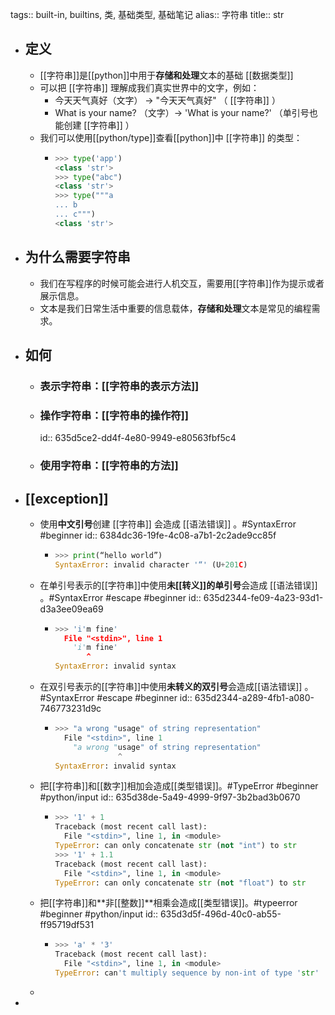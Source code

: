 tags:: built-in, builtins, 类, 基础类型, 基础笔记
alias:: 字符串
title:: str

- ## 定义
	- [[字符串]]是[[python]]中用于**存储和处理**文本的基础 [[数据类型]]
	- 可以把 [[字符串]] 理解成我们真实世界中的文字，例如：
		- 今天天气真好（文字） -> "今天天气真好" （ [[字符串]] ）
		- What is your name? （文字）-> 'What is your name?' （单引号也能创建 [[字符串]] ）
	- 我们可以使用[[python/type]]查看[[python]]中 [[字符串]] 的类型：
		- ```python
		  >>> type('app')
		  <class 'str'>
		  >>> type("abc")
		  <class 'str'>
		  >>> type("""a
		  ... b
		  ... c""")
		  <class 'str'>
		  ```
- ## 为什么需要字符串
	- 我们在写程序的时候可能会进行人机交互，需要用[[字符串]]作为提示或者展示信息。
	- 文本是我们日常生活中重要的信息载体，**存储和处理**文本是常见的编程需求。
- ## 如何
	- ### 表示字符串：[[字符串的表示方法]]
	- ### 操作字符串：[[字符串的操作符]]
	  id:: 635d5ce2-dd4f-4e80-9949-e80563fbf5c4
	- ### 使用字符串：[[字符串的方法]]
- ## [[exception]]
	- 使用**中文引号**创建 [[字符串]] 会造成 [[语法错误]] 。#SyntaxError #beginner
	  id:: 6384dc36-19fe-4c08-a7b1-2c2ade9cc85f
		- ```python
		  >>> print(“hello world”)
		  SyntaxError: invalid character '“' (U+201C)
		  ```
	- 在单引号表示的[[字符串]]中使用**未[[转义]]的单引号**会造成 [[语法错误]] 。#SyntaxError #escape #beginner
	  id:: 635d2344-fe09-4a23-93d1-d3a3ee09ea69
		- ```python
		  >>> 'i'm fine'
		    File "<stdin>", line 1
		      'i'm fine'
		         ^
		  SyntaxError: invalid syntax
		  ```
	- 在双引号表示的[[字符串]]中使用**未转义的双引号**会造成[[语法错误]] 。#SyntaxError #escape #beginner
	  id:: 635d2344-a289-4fb1-a080-746773231d9c
		- ```python
		  >>> "a wrong "usage" of string representation"
		    File "<stdin>", line 1
		      "a wrong "usage" of string representation"
		                ^
		  SyntaxError: invalid syntax
		  ```
	- 把[[字符串]]和[[数字]]相加会造成[[类型错误]]。#TypeError #beginner #python/input
	  id:: 635d38de-5a49-4999-9f97-3b2bad3b0670
		- ```python
		  >>> '1' + 1
		  Traceback (most recent call last):
		    File "<stdin>", line 1, in <module>
		  TypeError: can only concatenate str (not "int") to str
		  >>> '1' + 1.1
		  Traceback (most recent call last):
		    File "<stdin>", line 1, in <module>
		  TypeError: can only concatenate str (not "float") to str
		  ```
	- 把[[字符串]]和**非[[整数]]**相乘会造成[[类型错误]]。#typeerror #beginner #python/input
	  id:: 635d3d5f-496d-40c0-ab55-ff95719df531
		- ```python
		  >>> 'a' * '3'
		  Traceback (most recent call last):
		    File "<stdin>", line 1, in <module>
		  TypeError: can't multiply sequence by non-int of type 'str'
		  ```
	-
-